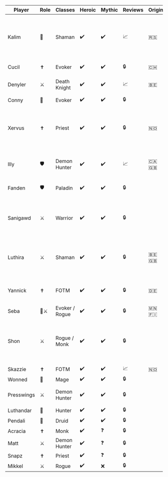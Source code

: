 | Player | Role | Classes | Heroic | Mythic | Reviews | Origin | Bio | Public | Status |
| --- | --- | --- | --- | --- | --- | --- | --- | --- | --- |
| Kalim | 🧙 | Shaman | ✔️ | ✔️ | 📈 | 🇷🇸 | Absolute Madman and self-proclaimed best Shaman on any server he's on. | ✔️ | Raider |
| Cucil | ✝️ | Evoker | ✔️ | ✔️ | 🔒 | 🇨🇭 | Phelsuma grandis | ✔️ | Raider |
| Denyler | ⚔️ | Death Knight | ✔️ | ✔️ | 📈 | 🇧🇪 | Supreme monkey leader | ✔️ | Raider |
| Conny | 🧙 | Evoker | ✔️ | ✔️ | 🔒 |  |   | ❌ | Raider |
| Xervus | ✝️ | Priest | ✔️ | ✔️ | 🔒 | 🇳🇴 | Spiteful prick with access to LoF and the ability to let you die if you irk him (takes PI bribes) | ✔️ | Raider |
| Illy | 🛡️ | Demon Hunter | ✔️ | ✔️ | 📈 | 🇨🇦🇬🇧 | Looks forward to ✨crying✨ after her reviews | ✔️ | Raider |
| Fanden | 🛡️ | Paladin | ✔️ | ✔️ | 🔒 | | "literally the devil"<br>-Xervus | ✔️ | Raider |
| Sanigawd | ⚔️ | Warrior | ✔️ | ✔️ | 🔒 |  | Absolute gaming warlord, that cant be touched, best to ever do it | ✔️ | Raider |
| Luthira | ⚔️ | Shaman | ✔️ | ✔️ | 🔒 | 🇧🇪🇬🇧 | Enh shaman main, altoholic extraordinaire. Also ginger, so guard your soul carefully! | ✔️ | Raider |
| Yannick | ✝️ | FOTM | ✔️ | ✔️ | 🔒 | 🇩🇪 | german healer<br>g2g representative | ✔️ | Raider |
| Seba | 🧙⚔️ | Evoker / Rogue | ✔️ | ✔️ | 🔒 | 🇲🇳🇫🇮 | rip fartsniffer<br>rip pissjug | ✔️ | Raider |
| Shon | ⚔️ | Rogue / Monk | ✔️ | ✔️ | 🔒 |  | Absolute gaming warlord, that cant be touched, better than sanigawd | ✔️ | Raider |
| Skazzie | ✝️ | FOTM | ✔️ | ✔️ | 📈 | 🇳🇴 |  | ✔️ | Raider |
| Wonned | 🧙 | Mage | ✔️ | ✔️ | 🔒 |  |   | ❌ | Raider |
| Presswings | ⚔️ | Demon Hunter | ✔️ | ✔️ | 🔒 |  | the creator of illidan stormrage | ✔️ | Raider |
| Luthandar | 🧙 | Hunter | ✔️ | ✔️ | 🔒 |  |  | ❌ | Trial |
| Pendali | 🧙 | Druid | ✔️ | ✔️ | 🔒 |  |  | ❌ | Trial |
| Acracia | ✝️ | Monk | ✔️ | ❓ | 🔒 |  |   | ❌ | Raider |
| Matt | ⚔️ | Demon Hunter | ✔️ | ❓ | 🔒 |  |   | ❌ | Raider |
| Snapz | ✝️ | Priest | ✔️ | ❓ | 🔒 |  |   | ❌ | Raider |
| Mikkel | ⚔️ | Rogue | ✔️ | ❌ | 🔒 |  |   | ✔️ | Raider |